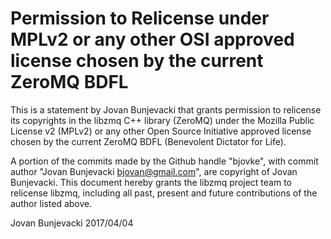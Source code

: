 # Permission to Relicense under MPLv2 or any other OSI approved license chosen by the current ZeroMQ BDFL

This is a statement by Jovan Bunjevacki that grants permission to
relicense its copyrights in the libzmq C++ library (ZeroMQ) under the
Mozilla Public License v2 (MPLv2) or any other Open Source Initiative
approved license chosen by the current ZeroMQ BDFL (Benevolent
Dictator for Life).

A portion of the commits made by the Github handle "bjovke", with
commit author "Jovan Bunjevacki <bjovan@gmail.com>", are
copyright of Jovan Bunjevacki.  This document hereby grants the libzmq
project team to relicense libzmq, including all past, present and
future contributions of the author listed above.

Jovan Bunjevacki
2017/04/04
